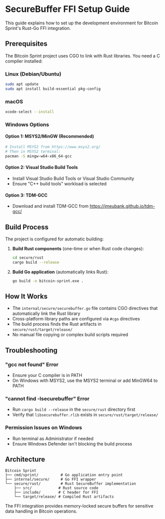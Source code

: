 # SecureBuffer FFI Setup Guide

This guide explains how to set up the development environment for Bitcoin Sprint's Rust-Go FFI integration.

## Prerequisites

The Bitcoin Sprint project uses CGO to link with Rust libraries. You need a C compiler installed:

### Linux (Debian/Ubuntu)
```bash
sudo apt update
sudo apt install build-essential pkg-config
```

### macOS
```bash
xcode-select --install
```

### Windows Options

#### Option 1: MSYS2/MinGW (Recommended)
```bash
# Install MSYS2 from https://www.msys2.org/
# Then in MSYS2 terminal:
pacman -S mingw-w64-x86_64-gcc
```

#### Option 2: Visual Studio Build Tools
- Install Visual Studio Build Tools or Visual Studio Community
- Ensure "C++ build tools" workload is selected

#### Option 3: TDM-GCC
- Download and install TDM-GCC from https://jmeubank.github.io/tdm-gcc/

## Build Process

The project is configured for automatic building:

1. **Build Rust components** (one-time or when Rust code changes):
   ```bash
   cd secure/rust
   cargo build --release
   ```

2. **Build Go application** (automatically links Rust):
   ```bash
   go build -o bitcoin-sprint.exe .
   ```

## How It Works

- The `internal/secure/securebuffer.go` file contains CGO directives that automatically link the Rust library
- Cross-platform library paths are configured via `#cgo` directives
- The build process finds the Rust artifacts in `secure/rust/target/release/`
- No manual file copying or complex build scripts required

## Troubleshooting

### "gcc not found" Error
- Ensure your C compiler is in PATH
- On Windows with MSYS2, use the MSYS2 terminal or add MinGW64 to PATH

### "cannot find -lsecurebuffer" Error
- Run `cargo build --release` in the `secure/rust` directory first
- Verify that `libsecurebuffer.rlib` exists in `secure/rust/target/release/`

### Permission Issues on Windows
- Run terminal as Administrator if needed
- Ensure Windows Defender isn't blocking the build process

## Architecture

```
Bitcoin Sprint
├── cmd/sprint/          # Go application entry point
├── internal/secure/     # Go FFI wrapper
└── secure/rust/         # Rust SecureBuffer implementation
    ├── src/            # Rust source code
    ├── include/        # C header for FFI
    └── target/release/ # Compiled Rust artifacts
```

The FFI integration provides memory-locked secure buffers for sensitive data handling in Bitcoin operations.
